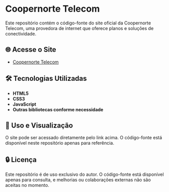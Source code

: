# Coopernorte Telecom

Este repositório contém o código-fonte do site oficial da Coopernorte Telecom, uma provedora de internet que oferece planos e soluções de conectividade.

## 🌐 Acesse o Site

- [Coopernorte Telecom](https://www.coopernortetelecom.com.br/)

## 🛠️ Tecnologias Utilizadas

- **HTML5**
- **CSS3**
- **JavaScript**
- **Outras bibliotecas conforme necessidade**

## 💼 Uso e Visualização

O site pode ser acessado diretamente pelo link acima. O código-fonte está disponível neste repositório apenas para referência.

## 🔒 Licença

Este repositório é de uso exclusivo do autor. O código-fonte está disponível apenas para consulta, e melhorias ou colaborações externas não são aceitas no momento.
